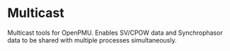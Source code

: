 # Multicast
Multicast tools for OpenPMU.  Enables SV/CPOW data and Synchrophasor data to be shared with multiple processes simultaneously.
